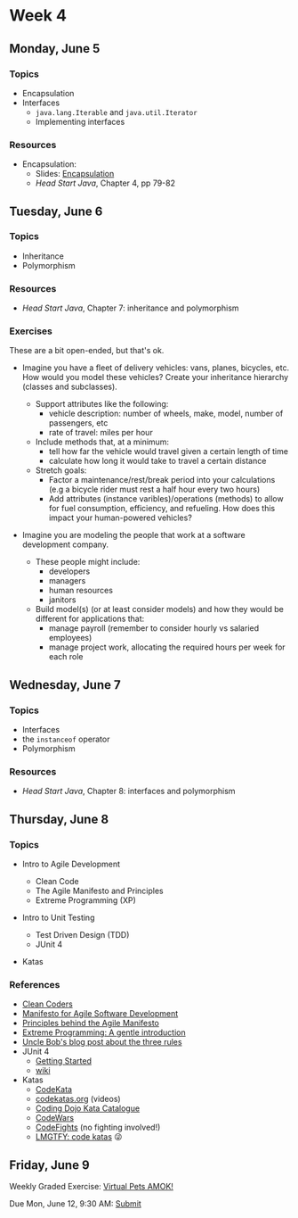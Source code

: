 # Week 4

## Monday, June 5

### Topics

- Encapsulation
- Interfaces
	- `java.lang.Iterable` and `java.util.Iterator`
	- Implementing interfaces

### Resources

- Encapsulation:
	- Slides: [Encapsulation](https://wecancodeit.github.io/java-slides/objects/encapsulation/)
	- *Head Start Java*, Chapter 4, pp 79-82

## Tuesday, June 6

### Topics

- Inheritance
- Polymorphism

### Resources

- *Head Start Java*, Chapter 7: inheritance and polymorphism 

### Exercises

These are a bit open-ended, but that's ok.

- Imagine you have a fleet of delivery vehicles: vans, planes, bicycles, etc. How would you model these vehicles? Create your inheritance hierarchy (classes and subclasses).
	- Support attributes like the following:
		- vehicle description: number of wheels, make, model, number of passengers, etc
		- rate of travel: miles per hour
	- Include methods that, at a minimum:
		- tell how far the vehicle would travel given a certain length of time
		- calculate how long it would take to travel a certain distance
	- Stretch goals:
		- Factor a maintenance/rest/break period into your calculations (e.g a bicycle rider must rest a half hour every two hours)
		- Add attributes (instance varibles)/operations (methods) to allow for fuel consumption, efficiency, and refueling. How does this impact your human-powered vehicles?

- Imagine you are modeling the people that work at a software development company.
	- These people might include:
		- developers
		- managers
		- human resources
		- janitors
	- Build model(s) (or at least consider models) and how they would be different for applications that:
		- manage payroll (remember to consider hourly vs salaried employees)
		- manage project work, allocating the required hours per week for each role

## Wednesday, June 7

### Topics

- Interfaces
- the `instanceof` operator
- Polymorphism

### Resources

- *Head Start Java*, Chapter 8: interfaces and polymorphism

## Thursday, June 8

### Topics

- Intro to Agile Development
	- Clean Code
	- The Agile Manifesto and Principles
	- Extreme Programming (XP)

- Intro to Unit Testing
	- Test Driven Design (TDD)
	- JUnit 4
- Katas


### References

- [Clean Coders](https://cleancoders.com)
- [Manifesto for Agile Software Development](http://agilemanifesto.org/)
- [Principles behind the Agile Manifesto](http://agilemanifesto.org/principles.html)
- [Extreme Programming: A gentle introduction](http://www.extremeprogramming.org/)
- [Uncle Bob's blog post about the three rules](http://butunclebob.com/ArticleS.UncleBob.TheThreeRulesOfTdd)
- JUnit 4
	- [Getting Started](https://github.com/junit-team/junit4/wiki/Getting-started)
	- [wiki](https://github.com/junit-team/junit4/wiki)
- Katas
	- [CodeKata](http://codekata.com/)
	- [codekatas.org](http://www.codekatas.org/) (videos)
	- [Coding Dojo Kata Catalogue](http://codingdojo.org/KataCatalogue/)
	- [CodeWars](https://www.codewars.com/)
	- [CodeFights](https://codefights.com/) (no fighting involved!)
	- [LMGTFY: code katas](http://lmgtfy.com/?q=code+katas) :stuck_out_tongue_winking_eye:
	
## Friday, June 9

Weekly Graded Exercise: [Virtual Pets AMOK!](../exercises/virtual-pets-amok)

Due Mon, June 12, 9:30 AM: [Submit](https://goo.gl/forms/fQGRHFImY0GV8vGu1)

